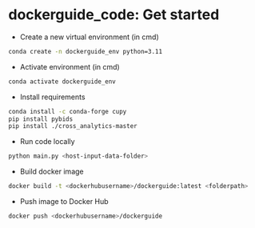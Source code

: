 # dockerguide_code: Get started

* Create a new virtual environment (in cmd)
```Bash 
conda create -n dockerguide_env python=3.11
```

* Activate environment (in cmd)
```Bash
conda activate dockerguide_env
```

* Install requirements
```Bash
conda install -c conda-forge cupy
pip install pybids
pip install ./cross_analytics-master
```

* Run code locally
```Bash
python main.py <host-input-data-folder>
```

* Build docker image
```Bash
docker build -t <dockerhubusername>/dockerguide:latest <folderpath>
```

* Push image to Docker Hub
```Bash
docker push <dockerhubusername>/dockerguide
```

